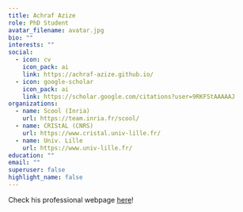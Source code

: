 ```yaml
---
title: Achraf Azize
role: PhD Student
avatar_filename: avatar.jpg
bio: ""
interests: ""
social:
  - icon: cv
    icon_pack: ai
    link: https://achraf-azize.github.io/
  - icon: google-scholar
    icon_pack: ai
    link: https://scholar.google.com/citations?user=9RKFStAAAAAJ
organizations:
  - name: Scool (Inria)
    url: https://team.inria.fr/scool/
  - name: CRIStAL (CNRS)
    url: https://www.cristal.univ-lille.fr/
  - name: Univ. Lille
    url: https://www.univ-lille.fr/
education: ""
email: ""
superuser: false
highlight_name: false
---
```

Check his professional webpage [here](https://achraf-azize.github.io/)!
